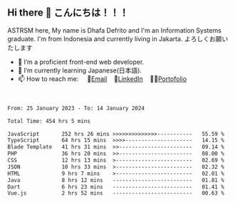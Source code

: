 ## Hi there 👋 こんにちは！！！
ASTRSM here, My name is Dhafa Defrito and I'm an Information Systems graduate. I'm from Indonesia and currently living in Jakarta. よろしくお願いたします

- 🔭 I’m a proficient front-end web developer.
- 🌱 I’m currently learning Japanese(日本語).
- 📫 How to reach me: &nbsp;&nbsp;&nbsp;&nbsp;📧[Email](ddefrito@gmail.com)&nbsp;&nbsp;&nbsp;&nbsp;💼[LinkedIn](https://www.linkedin.com/in/dhafa-defrita-rama-yudistira-9357a9229/)&nbsp;&nbsp;&nbsp;&nbsp;👨‍🎨[Portofolio](https://ddefrito.vercel.app/)
<br>
<!-- <p align="left">
<a href="https://github.com/ASTRSM">
  <img height="180em" src="https://github-readme-stats-eight-theta.vercel.app/api?username=ASTRSM&show_icons=true&theme=dracula&include_all_commits=true&count_private=true"/>
  <img height="180em" src="https://github-readme-stats-eight-theta.vercel.app/api/top-langs/?username=ASTRSM&layout=compact&langs_count=8&theme=dracula"/>
</a>
</p> -->

<!--START_SECTION:waka-->

```txt
From: 25 January 2023 - To: 14 January 2024

Total Time: 454 hrs 5 mins

JavaScript       252 hrs 26 mins >>>>>>>>>>>>>>-----------   55.59 %
TypeScript       64 hrs 15 mins  >>>>---------------------   14.15 %
Blade Template   41 hrs 31 mins  >>-----------------------   09.14 %
PHP              36 hrs 20 mins  >>-----------------------   08.00 %
CSS              12 hrs 13 mins  >------------------------   02.69 %
JSON             10 hrs 33 mins  >------------------------   02.32 %
HTML             9 hrs 7 mins    >------------------------   02.01 %
Java             8 hrs 12 mins   -------------------------   01.81 %
Dart             6 hrs 23 mins   -------------------------   01.41 %
Vue.js           2 hrs 52 mins   -------------------------   00.63 %
```

<!--END_SECTION:waka-->
